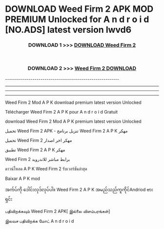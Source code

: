# DOWNLOAD Weed Firm 2  APK MOD PREMIUM Unlocked for A n d r o i d [NO.ADS] latest version lwvd6 



<div align="center">

<h3>DOWNLOAD 1 >>> <a href="https://getmod2.web.app/?judul=Weed Firm 2 ">DOWNLOAD Weed Firm 2 </a></h3><br>

<h3>DOWNLOAD 2 >>> <a href="https://getmod2.web.app/?judul=Weed Firm 2 ">Weed Firm 2  DOWNLOAD </a></h3>

</div>
----------------------------------------------------------

----------------------------------------------------------

----------------------------------------------------------

----------------------------------------------------------

Weed Firm 2  Mod A P K download premium latest version Unlocked

Télécharger Weed Firm 2  A P K pour A n d r o i d Gratuit

download Weed Firm 2  Mod A P K premium latest version Unlocked

تحميل Weed Firm 2  APK - تنزيل برنامج Weed Firm 2  A P K مهكر

تحميل Weed Firm 2  مهكر اخر اصدار

تطبيق Weed Firm 2  A P K مهكر

Weed Firm 2  برابط مباشر للاندرويد

ดาวน์โหลด A P K Weed Firm 2  รับเวอร์ชันล่าสุด

Baixar A P K mod

အက်ပ်ကို ဒေါင်းလုဒ်လုပ်ပါ။ Weed Firm 2  A P K အမည်သည်ကူကိုင်Andriod ဗားရှင်း

பதிவிறக்கவும் Weed Firm 2  APK[ இல்லை விளம்பரங்கள்] 
 
இலவச பதிவிறக்க மோட் A n d r o i d



